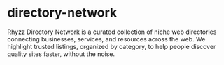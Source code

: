 # directory-network
Rhyzz Directory Network is a curated collection of niche web directories connecting businesses, services, and resources across the web. We highlight trusted listings, organized by category, to help people discover quality sites faster, without the noise.
